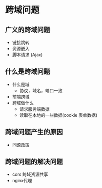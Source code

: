 # 跨域问题
## 广义的跨域问题
- 链接跳转
- 资源嵌入
- 脚本请求 (Ajax)
## 什么是跨域问题
- 什么是域
  - 协议，域名，端口一致
- 前端跨域
- 跨域做什么
  - 请求服务端数据
  - 读取在本地的一些数据(cookie 表单数据) 
## 跨域问题产生的原因
- 同源政策
## 跨域问题的解决问题
- cors 跨域资源共享
- nginx代理 
